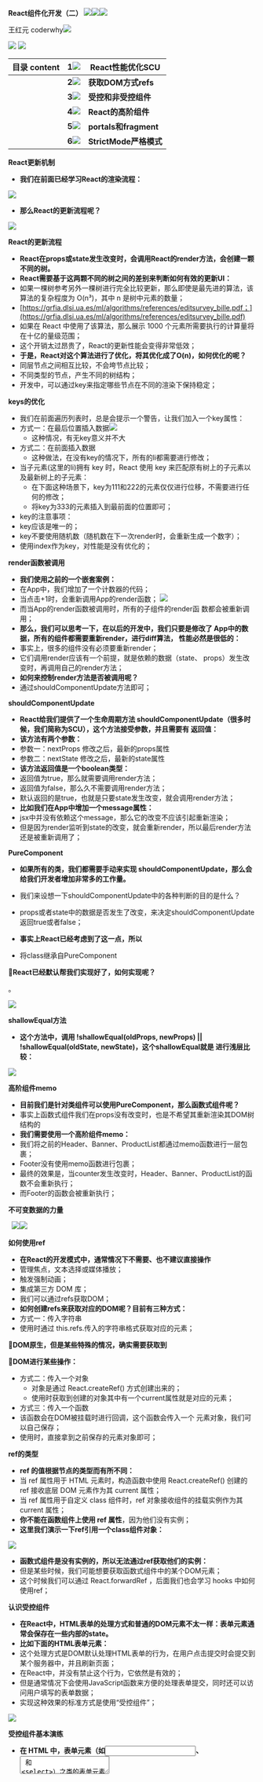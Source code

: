 **React组件化开发（二） ![](./image/Aspose.Words.efcd3347-0758-4a5a-8dce-333212d81a56.001.png)![](./image/Aspose.Words.efcd3347-0758-4a5a-8dce-333212d81a56.002.png)![](./image/Aspose.Words.efcd3347-0758-4a5a-8dce-333212d81a56.003.png)**

王红元 coderwhy![](./image/Aspose.Words.efcd3347-0758-4a5a-8dce-333212d81a56.004.png)

![](./image/Aspose.Words.efcd3347-0758-4a5a-8dce-333212d81a56.005.png) ![](./image/Aspose.Words.efcd3347-0758-4a5a-8dce-333212d81a56.006.png)

|**目录 content**|**1![](./image/Aspose.Words.efcd3347-0758-4a5a-8dce-333212d81a56.007.png)**|**React性能优化SCU**|
| :- | - | - |
||**2![](./image/Aspose.Words.efcd3347-0758-4a5a-8dce-333212d81a56.008.png)**|**获取DOM方式refs**|
||**3![](./image/Aspose.Words.efcd3347-0758-4a5a-8dce-333212d81a56.009.png)**|**受控和非受控组件**|
||**4![](./image/Aspose.Words.efcd3347-0758-4a5a-8dce-333212d81a56.010.png)**|**React的高阶组件**|
||**5![](./image/Aspose.Words.efcd3347-0758-4a5a-8dce-333212d81a56.011.png)**|**portals和fragment**|
||**6![](./image/Aspose.Words.efcd3347-0758-4a5a-8dce-333212d81a56.012.png)**|**StrictMode严格模式**|

**React更新机制**

- **我们在前面已经学习React的渲染流程：**

![](./image/Aspose.Words.efcd3347-0758-4a5a-8dce-333212d81a56.014.png)

- **那么React的更新流程呢？**

![](./image/Aspose.Words.efcd3347-0758-4a5a-8dce-333212d81a56.015.png)

**React的更新流程**

- **React在props或state发生改变时，会调用React的render方法，会创建一颗不同的树。**
- **React需要基于这两颗不同的树之间的差别来判断如何有效的更新UI：**
- 如果一棵树参考另外一棵树进行完全比较更新，那么即使是最先进的算法，该算法的复杂程度为 O(n³)，其中 n 是树中元素的数量；
- [https://grfia.dlsi.ua.es/ml/algorithms/references/editsurvey_bille.pdf；](https://grfia.dlsi.ua.es/ml/algorithms/references/editsurvey_bille.pdf)
- 如果在 React 中使用了该算法，那么展示 1000 个元素所需要执行的计算量将在十亿的量级范围；
- 这个开销太过昂贵了，React的更新性能会变得非常低效；
- **于是，React对这个算法进行了优化，将其优化成了O(n)，如何优化的呢？**
- 同层节点之间相互比较，不会垮节点比较；
- 不同类型的节点，产生不同的树结构；
- 开发中，可以通过key来指定哪些节点在不同的渲染下保持稳定；

**keys的优化**

- 我们在前面遍历列表时，总是会提示一个警告，让我们加入一个key属性：
- 方式一：在最后位置插入数据![](./image/Aspose.Words.efcd3347-0758-4a5a-8dce-333212d81a56.016.png)
  - 这种情况，有无key意义并不大
- 方式二：在前面插入数据
  - 这种做法，在没有key的情况下，所有的li都需要进行修改；
- 当子元素(这里的li)拥有 key 时，React 使用 key 来匹配原有树上的子元素以及最新树上的子元素：
  - 在下面这种场景下，key为111和222的元素仅仅进行位移，不需要进行任何的修改；
  - 将key为333的元素插入到最前面的位置即可；
- key的注意事项：
- key应该是唯一的；
- key不要使用随机数（随机数在下一次render时，会重新生成一个数字）；
- 使用index作为key，对性能是没有优化的；

**render函数被调用**

- **我们使用之前的一个嵌套案例：**
- 在App中，我们增加了一个计数器的代码；
- 当点击+1时，会重新调用App的render函数； ![](./image/Aspose.Words.efcd3347-0758-4a5a-8dce-333212d81a56.017.png)
- 而当App的render函数被调用时，所有的子组件的render函 数都会被重新调用； 
- **那么，我们可以思考一下，在以后的开发中，我们只要是修改了 App中的数据，所有的组件都需要重新render，进行diff算法， 性能必然是很低的：** 
- 事实上，很多的组件没有必须要重新render； 
- 它们调用render应该有一个前提，就是依赖的数据（state、 props）发生改变时，再调用自己的render方法； 
- **如何来控制render方法是否被调用呢？**
- 通过shouldComponentUpdate方法即可；

**shouldComponentUpdate**

- **React给我们提供了一个生命周期方法 shouldComponentUpdate（很多时候，我们简称为SCU），这个方法接受参数，并且需要有 返回值：**
- **该方法有两个参数：**
- 参数一：nextProps 修改之后，最新的props属性
- 参数二：nextState 修改之后，最新的state属性
- **该方法返回值是一个boolean类型：**
- 返回值为true，那么就需要调用render方法；
- 返回值为false，那么久不需要调用render方法；
- 默认返回的是true，也就是只要state发生改变，就会调用render方法；
- **比如我们在App中增加一个message属性：**
- jsx中并没有依赖这个message，那么它的改变不应该引起重新渲染；
- 但是因为render监听到state的改变，就会重新render，所以最后render方法还是被重新调用了；

**PureComponent**

- **如果所有的类，我们都需要手动来实现 shouldComponentUpdate，那么会给我们开发者增加非常多的工作量。**
- 我们来设想一下shouldComponentUpdate中的各种判断的目的是什么？
- props或者state中的数据是否发生了改变，来决定shouldComponentUpdate返回true或者false；

- **事实上React已经考虑到了这一点，所以**
- 将class继承自PureComponent

**React已经默认帮我们实现好了，如何实现呢？**

。

![](./image/Aspose.Words.efcd3347-0758-4a5a-8dce-333212d81a56.018.jpeg)

**shallowEqual方法**

- **这个方法中，调用 !shallowEqual(oldProps, newProps) || !shallowEqual(oldState, newState)，这个shallowEqual就是 进行浅层比较：**

![](./image/Aspose.Words.efcd3347-0758-4a5a-8dce-333212d81a56.019.jpeg)

**高阶组件memo**

- **目前我们是针对类组件可以使用PureComponent，那么函数式组件呢？**
- 事实上函数式组件我们在props没有改变时，也是不希望其重新渲染其DOM树结构的
- **我们需要使用一个高阶组件memo：**
- 我们将之前的Header、Banner、ProductList都通过memo函数进行一层包裹；
- Footer没有使用memo函数进行包裹；
- 最终的效果是，当counter发生改变时，Header、Banner、ProductList的函数不会重新执行；
- 而Footer的函数会被重新执行；

**不可变数据的力量**

` `![](./image/Aspose.Words.efcd3347-0758-4a5a-8dce-333212d81a56.020.png)![](./image/Aspose.Words.efcd3347-0758-4a5a-8dce-333212d81a56.021.png)

**如何使用ref**

- **在React的开发模式中，通常情况下不需要、也不建议直接操作**
- 管理焦点，文本选择或媒体播放；
- 触发强制动画；
- 集成第三方 DOM 库；
- 我们可以通过refs获取DOM；
- **如何创建refs来获取对应的DOM呢？目前有三种方式：**
- 方式一：传入字符串
- 使用时通过 this.refs.传入的字符串格式获取对应的元素；

**DOM原生，但是某些特殊的情况，确实需要获取到**

**DOM进行某些操作：**

- 方式二：传入一个对象
  - 对象是通过 React.createRef() 方式创建出来的；
  - 使用时获取到创建的对象其中有一个current属性就是对应的元素；
- 方式三：传入一个函数
- 该函数会在DOM被挂载时进行回调，这个函数会传入一个 元素对象，我们可以自己保存；
- 使用时，直接拿到之前保存的元素对象即可；

**ref的类型**

- **ref 的值根据节点的类型而有所不同：**
- 当 ref 属性用于 HTML 元素时，构造函数中使用 React.createRef() 创建的 ref 接收底层 DOM 元素作为其 current 属性；
- 当 ref 属性用于自定义 class 组件时，ref 对象接收组件的挂载实例作为其 current 属性；
- **你不能在函数组件上使用 ref 属性**，因为他们没有实例；
- **这里我们演示一下ref引用一个class组件对象：**

![](./image/Aspose.Words.efcd3347-0758-4a5a-8dce-333212d81a56.022.png)

- **函数式组件是没有实例的，所以无法通过ref获取他们的实例：**
- 但是某些时候，我们可能想要获取函数式组件中的某个DOM元素；
- 这个时候我们可以通过 React.forwardRef ，后面我们也会学习 hooks 中如何使用ref；

**认识受控组件**

- **在React中，HTML表单的处理方式和普通的DOM元素不太一样：表单元素通常会保存在一些内部的state。**
- **比如下面的HTML表单元素：**
- 这个处理方式是DOM默认处理HTML表单的行为，在用户点击提交时会提交到某个服务器中，并且刷新页面；
- 在React中，并没有禁止这个行为，它依然是有效的；
- 但是通常情况下会使用JavaScript函数来方便的处理表单提交，同时还可以访问用户填写的表单数据；
- 实现这种效果的标准方式是使用“受控组件”；

![](./image/Aspose.Words.efcd3347-0758-4a5a-8dce-333212d81a56.023.png)

**受控组件基本演练**

- **在 HTML 中，表单元素（如<input>、 <textarea> 和 <select>）之类的表单元素通常自己维护 state，并根据用户输入进 行更新。**
- **而在 React 中，可变状态（mutable state）通常保存在组件的 state 属性中，并且只能通过使用 setState()来更新。**
- 我们将两者结合起来，使React的state成为“唯一数据源”；
- 渲染表单的 React 组件还控制着用户输入过程中表单发生的操作；
- 被 React 以这种方式控制取值的表单输入元素就叫做“受控组件”；
- **由于在表单元素上设置了 value 属性，因此显示的值将始终为 this.state.value，这使得 React 的 state 成为唯一数据源。**
- **由于 handleUsernameChange 在每次按键时都会执行并更新 React 的 state，因此显示的值将随着用户输入而更新。**

![](./image/Aspose.Words.efcd3347-0758-4a5a-8dce-333212d81a56.024.png)

**受控组件的其他演练**

- **textarea标签**
- texteare标签和input比较相似：
- **select标签**
- select标签的使用也非常简单，只是它不需要通过selected属性来控制哪一个被选中，它可以匹配state的value来选中。
- **处理多个输入**
- 多处理方式可以像单处理方式那样进行操作，但是需要多个监听方法：
- 这里我们可以使用ES6的一个语法：计算属性名（Computed property names）

**非受控组件**

- **React推荐大多数情况下使用 受控组件 来处理表单数据：**
- 一个受控组件中，表单数据是由 React 组件来管理的；
- 另一种替代方案是使用非受控组件，这时表单数据将交由 DOM 节点来处理；
- **如果要使用非受控组件中的数据，那么我们需要使用 ref 来从DOM节点中获取表单数据。**
- 我们来进行一个简单的演练：
- 使用ref来获取input元素；
- **在非受控组件中通常使用defaultValue来设置默认值；**
- **同样，<input type="checkbox"> 和 <input type="radio"> 支持 defaultChecked，<select> 和 <textarea> 支 持 defaultValue。**

**认识高阶函数**

- **什么是高阶组件呢？**
- 相信很多同学都知道（听说过？），也用过 高阶函数
- 它们非常相似，所以我们可以先来回顾一下什么是 高阶函数。
- **高阶函数的维基百科定义：至少满足以下条件之一：**
- 接受一个或多个函数作为输入；
- 输出一个函数；
- **JavaScript中比较常见的filter、map、reduce都是高阶函数。**
- **那么说明是高阶组件呢？**
- 高阶组件的英文是 **Higher-Order Components**，简称为 HOC；
- 官方的定义：**高阶组件是参数为组件，返回值为新组件的函数**；
- **我们可以进行如下的解析：**
- 首先， 高阶组件 本身不是一个组件，而是一个函数；
- 其次，这个函数的参数是一个组件，返回值也是一个组件；

**高阶组件的定义**

- **高阶组件的调用过程类似于这样：**

![](./image/Aspose.Words.efcd3347-0758-4a5a-8dce-333212d81a56.025.png)

- **高阶函数的编写过程类似于这样：**
  - **高阶组件并不是React API的一部分，它是基于React的 ![](./image/Aspose.Words.efcd3347-0758-4a5a-8dce-333212d81a56.026.png)组合特性而形成的设计模式；**
  - **高阶组件在一些React第三方库中非常常见：**
- 比如redux中的connect；（后续会讲到）
- **组件的名称问题：** p 比如react-router中的withRouter；（后续会讲到）
- 在ES6中，类表达式中类名是可以省略的；
- 组件的名称都可以通过displayName来修改；

**应用一 – props的增强**

- **不修改原有代码的情况下，添加新的props**

![](./image/Aspose.Words.efcd3347-0758-4a5a-8dce-333212d81a56.027.png)

- **利用高阶组件来共享Context**

![](./image/Aspose.Words.efcd3347-0758-4a5a-8dce-333212d81a56.028.jpeg)

**应用二 – 渲染判断鉴权**

- **在开发中，我们可能遇到这样的场景：**
- 某些页面是必须用户登录成功才能进行进入；
- 如果用户没有登录成功，那么直接跳转到登录页面；
- **这个时候，我们就可以使用高阶组件来完成鉴权操作：**

![](./image/Aspose.Words.efcd3347-0758-4a5a-8dce-333212d81a56.029.png)

**应用三 – 生命周期劫持**

- **我们也可以利用高阶函数来劫持生命周期，在生命周期中完成自己的逻辑：**

![](./image/Aspose.Words.efcd3347-0758-4a5a-8dce-333212d81a56.030.jpeg)

**高阶函数的意义**

- **我们会发现利用高阶组件可以针对某些React代码进行更加优雅的处理。**
- **其实早期的React有提供组件之间的一种复用方式是mixin，目前已经不再建议使用：**
- Mixin 可能会相互依赖，相互耦合，不利于代码维护；
- 不同的Mixin中的方法可能会相互冲突；
- Mixin非常多时，组件处理起来会比较麻烦，甚至还要为其做相关处理，这样会给代码造成滚雪球式的复杂性；
- **当然，HOC也有自己的一些缺陷：**
- HOC需要在原组件上进行包裹或者嵌套，如果大量使用HOC，将会产生非常多的嵌套，这让调试变得非常困难；
- HOC可以劫持props，在不遵守约定的情况下也可能造成冲突；
- **Hooks的出现，是开创性的，它解决了很多React之前的存在的问题**
- 比如this指向问题、比如hoc的嵌套复杂度问题等等；
- 后续我们还会专门来学习hooks相关的知识，敬请期待；

**ref的转发**

- **在前面我们学习ref时讲过，ref不能应用于函数式组件：**
- 因为函数式组件没有实例，所以不能获取到对应的组件对象
- **但是，在开发中我们可能想要获取函数式组件中某个元素的DOM，这个时候我们应该如何操作呢？**
- 方式一：直接传入ref属性（错误的做法）
- 方式二：通过forwardRef高阶函数；

![](./image/Aspose.Words.efcd3347-0758-4a5a-8dce-333212d81a56.031.png)

**Portals的使用**

- **某些情况下，我们希望渲染的内容独立于父组件，甚至是独立于当前挂载到的DOM元素中（默认都是挂载到id为root的DOM 元素上的）。**
- **Portal 提供了一种将子节点渲染到存在于父组件以外的 DOM 节点的优秀的方案：**
- 第一个参数（child）是任何可渲染的 React 子元素，例如一个元素，字符串或 fragment；
- 第二个参数（container）是一个 DOM 元素；

![](./image/Aspose.Words.efcd3347-0758-4a5a-8dce-333212d81a56.032.png)

- **通常来讲，当你从组件的 render 方法返回一个元素时，该元素将被挂载到 DOM 节点中离其最近的父节点：**
- **然而，有时候将子元素插入到 DOM 节点中的不同位置也是有好处的：**

![](./image/Aspose.Words.efcd3347-0758-4a5a-8dce-333212d81a56.033.png) ![](./image/Aspose.Words.efcd3347-0758-4a5a-8dce-333212d81a56.034.png)

**Modal组件案例**

- **比如说，我们准备开发一个Modal组件，它可以将它的子组件渲染到屏幕的中间位置：**
- 步骤一：修改index.html添加新的节点
- 步骤二：编写这个节点的样式
- 步骤三：编写组件代码![](./image/Aspose.Words.efcd3347-0758-4a5a-8dce-333212d81a56.035.png)![](./image/Aspose.Words.efcd3347-0758-4a5a-8dce-333212d81a56.036.png)![](./image/Aspose.Words.efcd3347-0758-4a5a-8dce-333212d81a56.037.png)

**fragment**

- **在之前的开发中，我们总是在一个组件中返回内容时包裹一个div元素：**

![](./image/Aspose.Words.efcd3347-0758-4a5a-8dce-333212d81a56.038.jpeg)

- **我们又希望可以不渲染这样一个div应该如何操作呢？**
- 使用Fragment
- Fragment 允许你将子列表分组，而无需向 DOM 添加额外节点；
- **React还提供了Fragment的短语法：**
- 它看起来像空标签 <> </>；
- 但是，如果我们需要在Fragment中添加key，那么就不能使用短语法

**StrictMode**

- **StrictMode 是一个用来突出显示应用程序中潜在问题的工具：**
- 与 Fragment 一样，StrictMode 不会渲染任何可见的 UI；
- 它为其后代元素触发额外的检查和警告；
- 严格模式检查仅在开发模式下运行；它们不会影响生产构建；
- **可以为应用程序的任何部分启用严格模式：**
- 不会对 Header 和 Footer 组件运行严格模式检查；
- 但是，ComponentOne 和 ComponentTwo 以及它们的所有后代元素都将进行检查；

![](./image/Aspose.Words.efcd3347-0758-4a5a-8dce-333212d81a56.039.png)

**严格模式检查的是什么？**

- **但是检测，到底检测什么呢？**
- 1.识别不安全的生命周期：
- 2.使用过时的ref API
- 3.检查意外的副作用
- 这个组件的constructor会被调用两次；
- 这是严格模式下故意进行的操作，让你来查看在这里写的一些逻辑代码被调用多次时，是否会产生一些副作用；
- 在生产环境中，是不会被调用两次的；
- 4.使用废弃的findDOMNode方法
  - 在之前的React API中，可以通过findDOMNode来获取DOM，不过已经不推荐使用了，可以自行学习演练一下
- 5.检测过时的context API
- 早期的Context是通过static属性声明Context对象属性，通过getChildContext返回Context对象等方式来使用Context的；
- 目前这种方式已经不推荐使用，大家可以自行学习了解一下它的用法；

[ref1]: Aspose.Words.efcd3347-0758-4a5a-8dce-333212d81a56.013.png
